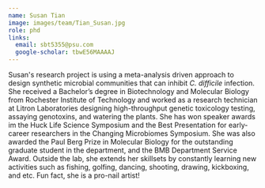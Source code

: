 ```yaml
---
name: Susan Tian
image: images/team/Tian_Susan.jpg
role: phd
links:
  email: sbt5355@psu.com
  google-scholar: tbwE56MAAAAJ
---
```


Susan's research project is using a meta-analysis driven approach to design synthetic microbial communities that can inhibit *C. difficile* infection. She received a Bachelor’s degree in Biotechnology and Molecular Biology from Rochester Institute of Technology and worked as a research technician at Litron Laboratories designing high-throughput genetic toxicology testing, assaying genotoxins, and watering the plants. She has won speaker awards im the Huck Life Science Symposium and the Best Presentation for early-career researchers in the Changing Microbiomes Symposium. She was also awarded the Paul Berg Prize in Molecular Biology for the outstanding graduate student in the department, and the BMB Department Service Award.   Outside the lab, she extends her skillsets by constantly learning new activities such as fishing, golfing, dancing, shooting, drawing, kickboxing, and etc. Fun fact, she is a pro-nail artist! 
